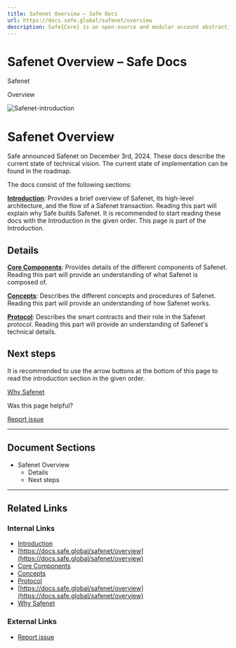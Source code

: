 ```yaml
---
title: Safenet Overview – Safe Docs
url: https://docs.safe.global/safenet/overview
description: Safe{Core} is an open-source and modular account abstraction stack. Learn about its features and how to use it.
---
```


# Safenet Overview – Safe Docs

Safenet

Overview

![Safenet-introduction](/_next/static/media/safenet-introduction.cf3046fd.png)

# Safenet Overview

Safe announced Safenet on December 3rd, 2024. These docs describe the current state of technical vision. The current state of implementation can be found in the roadmap.

The docs consist of the following sections:

**[Introduction](/safenet/introduction)**: Provides a brief overview of Safenet, its high-level architecture, and the flow of a Safenet transaction. Reading this part will explain why Safe builds Safenet. It is recommended to start reading these docs with the Introduction in the given order. This page is part of the Introduction.

## Details

**[Core Components](/safenet/core-components/processor)**: Provides details of the different components of Safenet. Reading this part will provide an understanding of what Safenet is composed of.

**[Concepts](/safenet/concepts/settlement)**: Describes the different concepts and procedures of Safenet. Reading this part will provide an understanding of how Safenet works.

**[Protocol](/safenet/protocol/overview)**: Describes the smart contracts and their role in the Safenet protocol. Reading this part will provide an understanding of Safenet's technical details.

## Next steps

It is recommended to use the arrow buttons at the bottom of this page to read the introduction section in the given order.

[Why Safenet](/safenet/introduction "Why Safenet")

Was this page helpful?

[Report issue](https://github.com/safe-global/safe-docs/issues/new?assignees=&labels=nextra-feedback&projects=&template=nextra-feedback.yml&title=%5BFeedback%5D+)

---

## Document Sections

- Safenet Overview
  - Details
  - Next steps

---

## Related Links

### Internal Links

- [Introduction](https://docs.safe.global/safenet/introduction)
- [https://docs.safe.global/safenet/overview](https://docs.safe.global/safenet/overview)
- [Core Components](https://docs.safe.global/safenet/core-components/processor)
- [Concepts](https://docs.safe.global/safenet/concepts/settlement)
- [Protocol](https://docs.safe.global/safenet/protocol/overview)
- [https://docs.safe.global/safenet/overview](https://docs.safe.global/safenet/overview)
- [Why Safenet](https://docs.safe.global/safenet/introduction)

### External Links

- [Report issue](https://github.com/safe-global/safe-docs/issues/new?assignees=&labels=nextra-feedback&projects=&template=nextra-feedback.yml&title=%5BFeedback%5D+)
